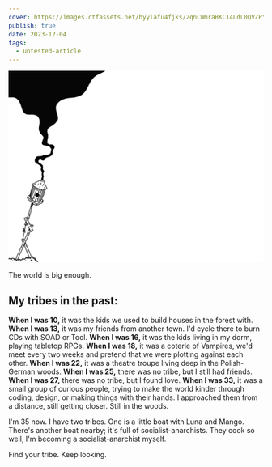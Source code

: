 ```yaml
---
cover: https://images.ctfassets.net/hyylafu4fjks/2qnCWmraBKC14LdL0QVZPY/3a95e76adede3eedf5db81383703a267/Untitled_Artwork_13.png
publish: true
date: 2023-12-04
tags:
  - untested-article
---
```

![195](tribe-precarious.webp)

The world is big enough.

## My tribes in the past:

**When I was 10,** it was the kids we used to build houses in the forest with.
**When I was 13,** it was my friends from another town. I'd cycle there to burn CDs with SOAD or Tool.
**When I was 16,** it was the kids living in my dorm, playing tabletop RPGs.
**When I was 18,** it was a coterie of Vampires, we'd meet every two weeks and pretend that we were plotting against each other.
**When I was 22,** it was a theatre troupe living deep in the Polish-German woods.
**When I was 25,** there was no tribe, but I still had friends.
**When I was 27,** there was no tribe, but I found love.
**When I was 33,** it was a small group of curious people, trying to make the world kinder through coding, design, or making things with their hands. I approached them from a distance, still getting closer. Still in the woods.

I'm 35 now. I have two tribes. One is a little boat with Luna and Mango. There's another boat nearby; it's full of socialist-anarchists. They cook so well, I'm becoming a socialist-anarchist myself.

Find your tribe. Keep looking.
